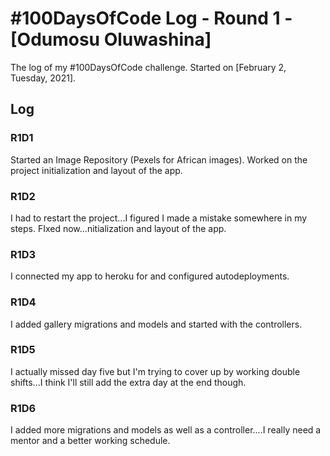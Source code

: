 # #100DaysOfCode Log - Round 1 - [Odumosu Oluwashina]

The log of my #100DaysOfCode challenge. Started on [February 2, Tuesday, 2021].

## Log

### R1D1 
Started an Image Repository (Pexels for African images). Worked on the project initialization and layout of the app.

### R1D2
I had to restart the project...I figured I made a mistake somewhere in my steps. FIxed now...nitialization and layout of the app.

### R1D3
I connected my app to heroku for and configured autodeployments.


### R1D4
I added gallery migrations and models and started with the controllers. 

### R1D5
I actually missed day five but I'm trying to cover up by working double shifts...I think I'll still add the extra day at the end though.

### R1D6
I added more migrations and models as well as a controller....I really need a mentor and a better working schedule.